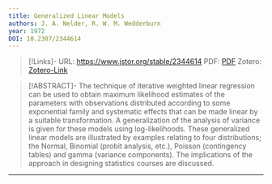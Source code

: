 ```yaml
---
title: Generalized Linear Models
authors: J. A. Nelder, R. W. M. Wedderburn
year: 1972
DOI: 10.2307/2344614
---
```


>[!Links]-
>URL: https://www.jstor.org/stable/2344614
>PDF: [PDF](nelder1972.pdf)
>Zotero: [Zotero-Link](zotero://select/items/@nelder1972)

>[!ABSTRACT]-
>The technique of iterative weighted linear regression can be used to obtain maximum likelihood estimates of the parameters with observations distributed according to some exponential family and systematic effects that can be made linear by a suitable transformation. A generalization of the analysis of variance is given for these models using log-likelihoods. These generalized linear models are illustrated by examples relating to four distributions; the Normal, Binomial (probit analysis, etc.), Poisson (contingency tables) and gamma (variance components). The implications of the approach in designing statistics courses are discussed.

---

